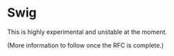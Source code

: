 Swig
=========

This is highly experimental and unstable at the moment.


(More information to follow once the RFC is complete.)
